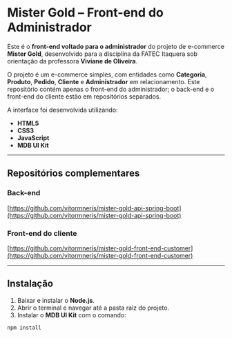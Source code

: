 # Mister Gold – Front-end do Administrador

Este é o **front-end voltado para o administrador** do projeto de e-commerce **Mister Gold**, desenvolvido para a disciplina da FATEC Itaquera sob orientação da professora **Viviane de Oliveira**.  

O projeto é um e-commerce simples, com entidades como **Categoria**, **Produto**, **Pedido**, **Cliente** e **Administrador** em relacionamento. Este repositório contém apenas o front-end do administrador; o back-end e o front-end do cliente estão em repositórios separados.  

A interface foi desenvolvida utilizando:  

- **HTML5**  
- **CSS3**  
- **JavaScript**  
- **MDB UI Kit**  

---

## Repositórios complementares

### Back-end
[https://github.com/vitormneris/mister-gold-api-spring-boot](https://github.com/vitormneris/mister-gold-api-spring-boot)

### Front-end do cliente
[https://github.com/vitormneris/mister-gold-front-end-customer](https://github.com/vitormneris/mister-gold-front-end-customer)

---

## Instalação

1. Baixar e instalar o **Node.js**.  
2. Abrir o terminal e navegar até a pasta raiz do projeto.  
3. Instalar o **MDB UI Kit** com o comando:  

```bash
npm install
